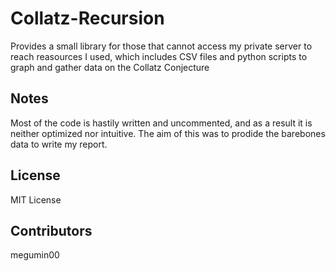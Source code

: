 # Collatz-Recursion
Provides a small library for those that cannot access my private server to reach reasources I used, which includes CSV files and python scripts to graph and gather data on the Collatz Conjecture 

## Notes
Most of the code is hastily written and uncommented, and as a result it is neither optimized nor intuitive. The aim of this was to prodide the barebones data to write my report.

## License
MIT License

## Contributors
megumin00
